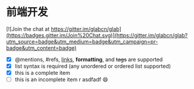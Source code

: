 # 前端开发

[![Join the chat at https://gitter.im/glabcn/glab](https://badges.gitter.im/Join%20Chat.svg)](https://gitter.im/glabcn/glab?utm_source=badge&utm_medium=badge&utm_campaign=pr-badge&utm_content=badge)
- [x] @mentions, #refs, [links](), **formatting**, and <del>tags</del> are supported
- [x] list syntax is required (any unordered or ordered list supported)
- [x] this is a complete item
- [ ] this is an incomplete item
r asdfadf
:smile:
